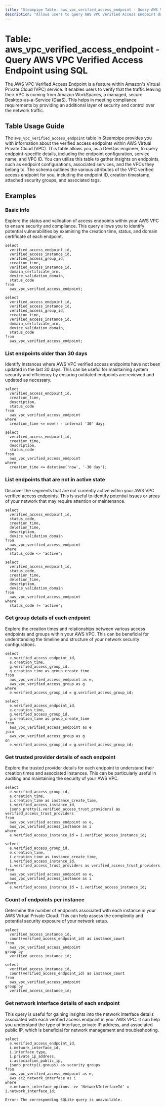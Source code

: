 ```yaml
---
title: "Steampipe Table: aws_vpc_verified_access_endpoint - Query AWS VPC Verified Access Endpoint using SQL"
description: "Allows users to query AWS VPC Verified Access Endpoint data, including details about the endpoint configuration, service name, and VPC ID. This information can be used to manage and secure network access to services within an AWS Virtual Private Cloud."
---
```


# Table: aws_vpc_verified_access_endpoint - Query AWS VPC Verified Access Endpoint using SQL

The AWS VPC Verified Access Endpoint is a feature within Amazon's Virtual Private Cloud (VPC) service. It enables users to verify that the traffic leaving their VPC is coming from Amazon WorkSpaces, a managed, secure Desktop-as-a-Service (DaaS). This helps in meeting compliance requirements by providing an additional layer of security and control over the network traffic.

## Table Usage Guide

The `aws_vpc_verified_access_endpoint` table in Steampipe provides you with information about the verified access endpoints within AWS Virtual Private Cloud (VPC). This table allows you, as a DevOps engineer, to query endpoint-specific details, including the endpoint configuration, service name, and VPC ID. You can utilize this table to gather insights on endpoints, such as endpoint configurations, associated services, and the VPCs they belong to. The schema outlines the various attributes of the VPC verified access endpoint for you, including the endpoint ID, creation timestamp, attached security groups, and associated tags.

## Examples

### Basic info
Explore the status and validation of access endpoints within your AWS VPC to ensure security and compliance. This query allows you to identify potential vulnerabilities by examining the creation time, status, and domain certificate of each endpoint.

```sql+postgres
select
  verified_access_endpoint_id,
  verified_access_instance_id,
  verified_access_group_id,
  creation_time,
  verified_access_instance_id,
  domain_certificate_arn,
  device_validation_domain,
  status_code
from
  aws_vpc_verified_access_endpoint;
```

```sql+sqlite
select
  verified_access_endpoint_id,
  verified_access_instance_id,
  verified_access_group_id,
  creation_time,
  verified_access_instance_id,
  domain_certificate_arn,
  device_validation_domain,
  status_code
from
  aws_vpc_verified_access_endpoint;
```

### List endpoints older than 30 days
Identify instances where AWS VPC verified access endpoints have not been updated in the last 30 days. This can be useful for maintaining system security and efficiency by ensuring outdated endpoints are reviewed and updated as necessary.

```sql+postgres
select
  verified_access_endpoint_id,
  creation_time,
  description,
  status_code
from
  aws_vpc_verified_access_endpoint
where
  creation_time <= now() - interval '30' day;
```

```sql+sqlite
select
  verified_access_endpoint_id,
  creation_time,
  description,
  status_code
from
  aws_vpc_verified_access_endpoint
where
  creation_time <= datetime('now', '-30 day');
```

### List endpoints that are not in active state
Discover the segments that are not currently active within your AWS VPC verified access endpoints. This is useful to identify potential issues or areas of your network that may require attention or maintenance.

```sql+postgres
select
  verified_access_endpoint_id,
  status_code,
  creation_time,
  deletion_time,
  description,
  device_validation_domain
from
  aws_vpc_verified_access_endpoint
where
  status_code <> 'active';
```

```sql+sqlite
select
  verified_access_endpoint_id,
  status_code,
  creation_time,
  deletion_time,
  description,
  device_validation_domain
from
  aws_vpc_verified_access_endpoint
where
  status_code != 'active';
```

### Get group details of each endpoint
Explore the creation times and relationships between various access endpoints and groups within your AWS VPC. This can be beneficial for understanding the timeline and structure of your network security configurations.

```sql+postgres
select
  e.verified_access_endpoint_id,
  e.creation_time,
  g.verified_access_group_id,
  g.creation_time as group_create_time
from
  aws_vpc_verified_access_endpoint as e,
  aws_vpc_verified_access_group as g
where
  e.verified_access_group_id = g.verified_access_group_id;
```

```sql+sqlite
select
  e.verified_access_endpoint_id,
  e.creation_time,
  g.verified_access_group_id,
  g.creation_time as group_create_time
from
  aws_vpc_verified_access_endpoint as e
join
  aws_vpc_verified_access_group as g
on
  e.verified_access_group_id = g.verified_access_group_id;
```

### Get trusted provider details of each endpoint
Explore the trusted provider details for each endpoint to understand their creation times and associated instances. This can be particularly useful in auditing and maintaining the security of your AWS VPC.

```sql+postgres
select
  e.verified_access_group_id,
  e.creation_time,
  i.creation_time as instance_create_time,
  i.verified_access_instance_id,
  jsonb_pretty(i.verified_access_trust_providers) as verified_access_trust_providers
from
  aws_vpc_verified_access_endpoint as e,
  aws_vpc_verified_access_instance as i
where
  e.verified_access_instance_id = i.verified_access_instance_id;
```

```sql+sqlite
select
  e.verified_access_group_id,
  e.creation_time,
  i.creation_time as instance_create_time,
  i.verified_access_instance_id,
  i.verified_access_trust_providers as verified_access_trust_providers
from
  aws_vpc_verified_access_endpoint as e,
  aws_vpc_verified_access_instance as i
where
  e.verified_access_instance_id = i.verified_access_instance_id;
```

### Count of endpoints per instance
Determine the number of endpoints associated with each instance in your AWS Virtual Private Cloud. This can help assess the complexity and potential security exposure of your network setup.

```sql+postgres
select
  verified_access_instance_id,
  count(verified_access_endpoint_id) as instance_count
from
  aws_vpc_verified_access_endpoint
group by
  verified_access_instance_id;
```

```sql+sqlite
select
  verified_access_instance_id,
  count(verified_access_endpoint_id) as instance_count
from
  aws_vpc_verified_access_endpoint
group by
  verified_access_instance_id;
```

### Get network interface details of each endpoint
This query is useful for gaining insights into the network interface details associated with each verified access endpoint in your AWS VPC. It can help you understand the type of interface, private IP address, and associated public IP, which is beneficial for network management and troubleshooting.

```sql+postgres
select
  e.verified_access_endpoint_id,
  i.network_interface_id,
  i.interface_type,
  i.private_ip_address,
  i.association_public_ip,
  jsonb_pretty(i.groups) as security_groups
from
  aws_vpc_verified_access_endpoint as e,
  aws_ec2_network_interface as i
where
  e.network_interface_options ->> 'NetworkInterfaceId' = i.network_interface_id;
```

```sql+sqlite
Error: The corresponding SQLite query is unavailable.
```